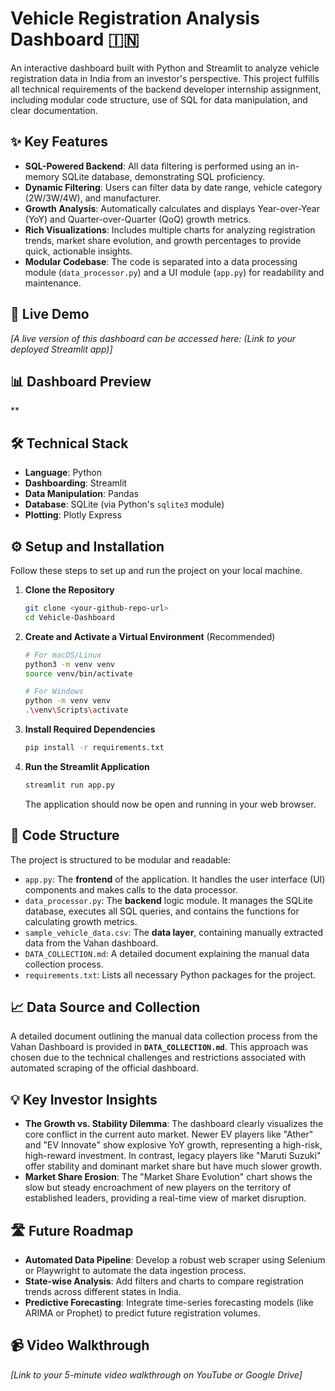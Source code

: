 # Vehicle Registration Analysis Dashboard 🇮🇳

An interactive dashboard built with Python and Streamlit to analyze vehicle registration data in India from an investor's perspective. This project fulfills all technical requirements of the backend developer internship assignment, including modular code structure, use of SQL for data manipulation, and clear documentation.

## ✨ Key Features

* **SQL-Powered Backend**: All data filtering is performed using an in-memory SQLite database, demonstrating SQL proficiency.
* **Dynamic Filtering**: Users can filter data by date range, vehicle category (2W/3W/4W), and manufacturer.
* **Growth Analysis**: Automatically calculates and displays Year-over-Year (YoY) and Quarter-over-Quarter (QoQ) growth metrics.
* **Rich Visualizations**: Includes multiple charts for analyzing registration trends, market share evolution, and growth percentages to provide quick, actionable insights.
* **Modular Codebase**: The code is separated into a data processing module (`data_processor.py`) and a UI module (`app.py`) for readability and maintenance.

## 🚀 Live Demo

*[A live version of this dashboard can be accessed here: (Link to your deployed Streamlit app)]*

## 📊 Dashboard Preview

**

## 🛠️ Technical Stack

* **Language**: Python
* **Dashboarding**: Streamlit
* **Data Manipulation**: Pandas
* **Database**: SQLite (via Python's `sqlite3` module)
* **Plotting**: Plotly Express

## ⚙️ Setup and Installation

Follow these steps to set up and run the project on your local machine.

1.  **Clone the Repository**
    ```bash
    git clone <your-github-repo-url>
    cd Vehicle-Dashboard
    ```

2.  **Create and Activate a Virtual Environment** (Recommended)
    ```bash
    # For macOS/Linux
    python3 -m venv venv
    source venv/bin/activate
    
    # For Windows
    python -m venv venv
    .\venv\Scripts\activate
    ```

3.  **Install Required Dependencies**
    ```bash
    pip install -r requirements.txt
    ```

4.  **Run the Streamlit Application**
    ```bash
    streamlit run app.py
    ```
    The application should now be open and running in your web browser.

## 📁 Code Structure

The project is structured to be modular and readable:

* `app.py`: The **frontend** of the application. It handles the user interface (UI) components and makes calls to the data processor.
* `data_processor.py`: The **backend** logic module. It manages the SQLite database, executes all SQL queries, and contains the functions for calculating growth metrics.
* `sample_vehicle_data.csv`: The **data layer**, containing manually extracted data from the Vahan dashboard.
* `DATA_COLLECTION.md`: A detailed document explaining the manual data collection process.
* `requirements.txt`: Lists all necessary Python packages for the project.

## 📈 Data Source and Collection

A detailed document outlining the manual data collection process from the Vahan Dashboard is provided in **`DATA_COLLECTION.md`**. This approach was chosen due to the technical challenges and restrictions associated with automated scraping of the official dashboard.

## 💡 Key Investor Insights

* **The Growth vs. Stability Dilemma**: The dashboard clearly visualizes the core conflict in the current auto market. Newer EV players like "Ather" and "EV Innovate" show explosive YoY growth, representing a high-risk, high-reward investment. In contrast, legacy players like "Maruti Suzuki" offer stability and dominant market share but have much slower growth.
* **Market Share Erosion**: The "Market Share Evolution" chart shows the slow but steady encroachment of new players on the territory of established leaders, providing a real-time view of market disruption.

## 🛣️ Future Roadmap

* **Automated Data Pipeline**: Develop a robust web scraper using Selenium or Playwright to automate the data ingestion process.
* **State-wise Analysis**: Add filters and charts to compare registration trends across different states in India.
* **Predictive Forecasting**: Integrate time-series forecasting models (like ARIMA or Prophet) to predict future registration volumes.

## 📹 Video Walkthrough

*[Link to your 5-minute video walkthrough on YouTube or Google Drive]*
